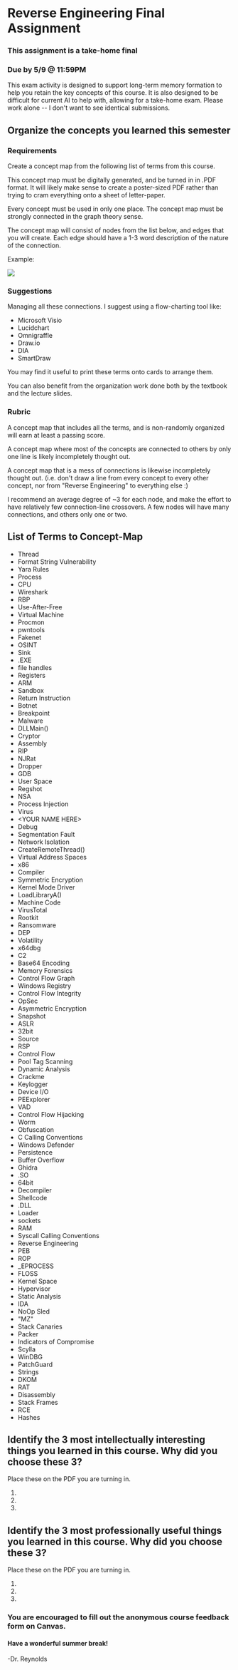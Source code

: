# Reverse Engineering Final Assignment

### This assignment is a take-home final

### Due by 5/9 @ 11:59PM

This exam activity is designed to support long-term memory formation to help you retain the key concepts of this course. It is also designed to be difficult for current AI to help with, allowing for a take-home exam. Please work alone -- I don't want to see identical submissions.

## Organize the concepts you learned this semester

### Requirements
Create a concept map from the following list of terms from this course.

This concept map must be digitally generated, and be turned in in .PDF format. It will likely make sense to create a poster-sized PDF rather than trying to cram everything onto a sheet of letter-paper.

Every concept must be used in only one place. The concept map must be strongly connected in the graph theory sense.

The concept map will consist of nodes from the list below, and edges that you will create. Each edge should have a 1-3 word description of the nature of the connection.

Example:

[<img src="example.jpg">]()

### Suggestions

Managing all these connections. I suggest using a flow-charting tool like:
- Microsoft Visio
- Lucidchart
- Omnigraffle
- Draw.io
- DIA
- SmartDraw

You may find it useful to print these terms onto cards to arrange them. 

You can also benefit from the organization work done both by the textbook and the lecture slides.

### Rubric

A concept map that includes all the terms, and is non-randomly organized will earn at least a passing score.

A concept map where most of the concepts are connected to others by only one line is likely incompletely thought out.

A concept map that is a mess of connections is likewise incompletely thought out. (i.e. don't draw a line from every concept to every other concept, nor from "Reverse Engineering" to everything else :) 

I recommend an average degree of ~3 for each node, and make the effort to have relatively few connection-line crossovers. A few nodes will have many connections, and others only one or two.

## List of Terms to Concept-Map

- Thread
- Format String Vulnerability
- Yara Rules
- Process
- CPU
- Wireshark
- RBP
- Use-After-Free
- Virtual Machine
- Procmon
- pwntools
- Fakenet
- OSINT
- Sink
- .EXE
- file handles
- Registers
- ARM
- Sandbox
- Return Instruction
- Botnet
- Breakpoint
- Malware
- DLLMain()
- Cryptor
- Assembly
- RIP
- NJRat
- Dropper
- GDB
- User Space
- Regshot
- NSA
- Process Injection
- Virus
- \<YOUR NAME HERE\>
- Debug
- Segmentation Fault
- Network Isolation
- CreateRemoteThread()
- Virtual Address Spaces
- x86
- Compiler
- Symmetric Encryption
- Kernel Mode Driver
- LoadLibraryA()
- Machine Code
- VirusTotal
- Rootkit
- Ransomware
- DEP
- Volatility
- x64dbg
- C2
- Base64 Encoding
- Memory Forensics
- Control Flow Graph
- Windows Registry
- Control Flow Integrity
- OpSec
- Asymmetric Encryption
- Snapshot
- ASLR
- 32bit
- Source
- RSP
- Control Flow
- Pool Tag Scanning
- Dynamic Analysis
- Crackme
- Keylogger
- Device I/O
- PEExplorer
- VAD
- Control Flow Hijacking
- Worm
- Obfuscation
- C Calling Conventions
- Windows Defender
- Persistence
- Buffer Overflow
- Ghidra
- .SO
- 64bit
- Decompiler
- Shellcode
- .DLL
- Loader
- sockets
- RAM
- Syscall Calling Conventions
- Reverse Engineering
- PEB
- ROP
- _EPROCESS
- FLOSS
- Kernel Space
- Hypervisor
- Static Analysis
- IDA
- NoOp Sled
- "MZ"
- Stack Canaries
- Packer
- Indicators of Compromise
- Scylla
- WinDBG
- PatchGuard
- Strings
- DKOM
- RAT
- Disassembly
- Stack Frames
- RCE
- Hashes

## Identify the 3 most intellectually interesting things you learned in this course. Why did you choose these 3?

Place these on the PDF you are turning in.

1.

2.

3.

## Identify the 3 most professionally useful things you learned in this course. Why did you choose these 3?

Place these on the PDF you are turning in.

1.

2.

3.

### You are encouraged to fill out the anonymous course feedback form on Canvas. 

#### Have a wonderful summer break!

-Dr. Reynolds